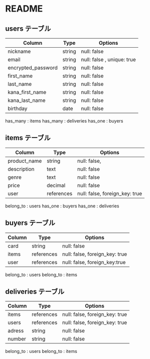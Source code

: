 
# README

## users テーブル

| Column             | Type   | Options     |
| ------------------ | ------ | ----------- |
| nickname           | string | null: false |
| email              | string | null: false , unique: true |
| encrypted_password | string | null: false |
| first_name         | string | null: false |
| last_name          | string | null: false |
| kana_first_name    | string | null: false |
| kana_last_name     | string | null: false |
| birthday           | date   | null: false |

has_many : items
has_many : deliveries
has_one : buyers

## items テーブル

| Column        | Type       | Options                         |
| ------------  | ---------- | ------------------------------  |
| product_name  | string     | null: false,                    |
| description   | text       | null: false                     |
| genre         | text       | null: false                     |
| price         | decimal    | null: false                     |
| user          | references | null: false, foreign_key: true  |

belong_to : users
has_one : buyers
has_one : deliveries



##  buyers テーブル

| Column      | Type       | Options                             |
| ----------- | ---------- | ----------------------------------- |
| card        | string     | null: false                         |
| items       | references | null: false, foreign_key: true      |
| user        | references | null: false, foreign_key:true       |

belong_to : users
belong_to : items

## deliveries テーブル

| Column      | Type       | Options                             |
| ----------- | ---------- | ----------------------------------- |
| items       | references | null: false, foreign_key: true      |
| users       | references | null: false, foreign_key: true      |
| adress      | string     | null: false                         |
| number      | string     | null: false                         |

belong_to : users
belong_to : items